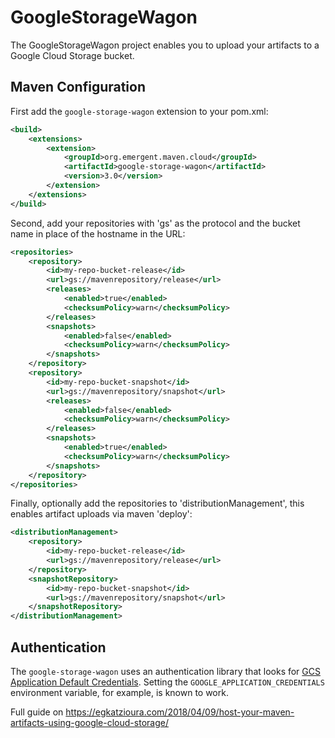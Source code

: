 # GoogleStorageWagon

The GoogleStorageWagon project enables you to upload your artifacts to a Google Cloud Storage bucket.

## Maven Configuration

First add the `google-storage-wagon` extension to your pom.xml:
```xml
<build>
    <extensions>
        <extension>
            <groupId>org.emergent.maven.cloud</groupId>
            <artifactId>google-storage-wagon</artifactId>
            <version>3.0</version>
        </extension>
    </extensions>
</build>
```

Second, add your repositories with 'gs' as the protocol and the bucket name in place of the hostname in the URL:
```xml
<repositories>
    <repository>
        <id>my-repo-bucket-release</id>
        <url>gs://mavenrepository/release</url>
        <releases>
            <enabled>true</enabled>
            <checksumPolicy>warn</checksumPolicy>
        </releases>
        <snapshots>
            <enabled>false</enabled>
            <checksumPolicy>warn</checksumPolicy>
        </snapshots>
    </repository>
    <repository>
        <id>my-repo-bucket-snapshot</id>
        <url>gs://mavenrepository/snapshot</url>
        <releases>
            <enabled>false</enabled>
            <checksumPolicy>warn</checksumPolicy>
        </releases>
        <snapshots>
            <enabled>true</enabled>
            <checksumPolicy>warn</checksumPolicy>
        </snapshots>
    </repository>
</repositories>
```

Finally, optionally add the repositories to 'distributionManagement', this enables artifact uploads via maven 'deploy':
```xml
<distributionManagement>
    <repository>
        <id>my-repo-bucket-release</id>
        <url>gs://mavenrepository/release</url>
    </repository>
    <snapshotRepository>
        <id>my-repo-bucket-snapshot</id>
        <url>gs://mavenrepository/snapshot</url>
    </snapshotRepository>
</distributionManagement>
```

## Authentication

The `google-storage-wagon` uses an authentication library that looks for
[GCS Application Default Credentials](https://cloud.google.com/docs/authentication/application-default-credentials).
Setting the `GOOGLE_APPLICATION_CREDENTIALS` environment variable, for example, is known to work.

Full guide on https://egkatzioura.com/2018/04/09/host-your-maven-artifacts-using-google-cloud-storage/
